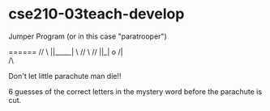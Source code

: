 # cse210-03teach-develop
 Jumper Program
(or in this case "paratrooper")

  ======
 //    \\
 ||_____|
 \\    //
  \\  //
   ||_|
    o
   /|\
    /\
    
Don't let little parachute man die!!

6 guesses of the correct letters in the mystery word before the parachute is cut.
